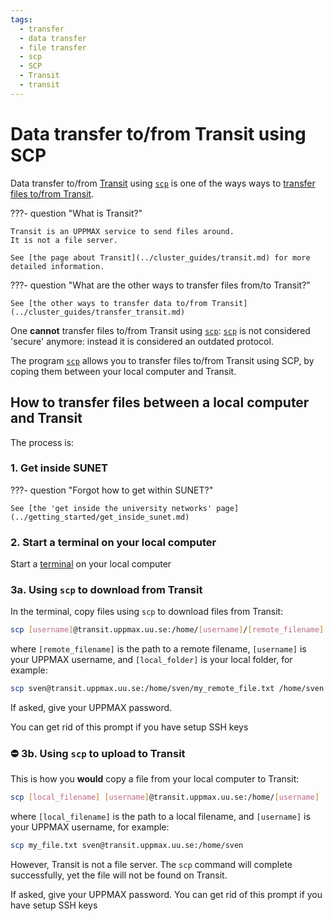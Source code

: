 ```yaml
---
tags:
  - transfer
  - data transfer
  - file transfer
  - scp
  - SCP
  - Transit
  - transit
---
```


# Data transfer to/from Transit using SCP

Data transfer to/from [Transit](../cluster_guides/transit.md) using [`scp`](scp.md)
is one of the ways ways to [transfer files to/from Transit](../cluster_guides/transfer_transit.md).

???- question "What is Transit?"

    Transit is an UPPMAX service to send files around.
    It is not a file server.

    See [the page about Transit](../cluster_guides/transit.md) for more detailed information.

???- question "What are the other ways to transfer files from/to Transit?"

    See [the other ways to transfer data to/from Transit](../cluster_guides/transfer_transit.md)

One **cannot** transfer files to/from Transit using [`scp`](scp.md):
[`scp`](scp.md) is not considered 'secure' anymore:
instead it is considered an outdated protocol.

The program [`scp`](scp.md) allows you to transfer files to/from Transit using SCP,
by coping them between your local computer and Transit.

## How to transfer files between a local computer and Transit

The process is:

### 1. Get inside SUNET

???- question "Forgot how to get within SUNET?"

    See [the 'get inside the university networks' page](../getting_started/get_inside_sunet.md)

### 2. Start a terminal on your local computer

Start a [terminal](../software/terminal.md) on your local computer


### 3a. Using `scp` to download from Transit

In the terminal, copy files using `scp` to download files from Transit:

```bash
scp [username]@transit.uppmax.uu.se:/home/[username]/[remote_filename] [local_folder]
```

where `[remote_filename]` is the path to a remote filename,
`[username]` is your UPPMAX username,
and `[local_folder]` is your local folder, for example:

```bash
scp sven@transit.uppmax.uu.se:/home/sven/my_remote_file.txt /home/sven
```

If asked, give your UPPMAX password.

You can get rid of this prompt if you have setup SSH keys

### :no_entry: 3b. Using `scp` to upload to Transit

This is how you **would** copy a file from your local computer to Transit:

```bash
scp [local_filename] [username]@transit.uppmax.uu.se:/home/[username]
```

where `[local_filename]` is the path to a local filename,
and `[username]` is your UPPMAX username, for example:

```bash
scp my_file.txt sven@transit.uppmax.uu.se:/home/sven
```

However, Transit is not a file server.
The `scp` command will complete successfully,
yet the file will not be found on Transit.

If asked, give your UPPMAX password.
You can get rid of this prompt if you have setup SSH keys

